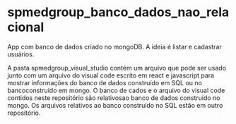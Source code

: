 # spmedgroup_banco_dados_nao_relacional
App com banco de dados criado no mongoDB. A ideia é listar e cadastrar usuários.

A pasta spmedgroup_visual_studio contém um arquivo que pode ser usado junto com um arquivo do visual code escrito em react e javascript 
para mostrar informações do banco de dados construído em SQL ou no bancoconstruído em mongo. O banco de cados e o arquivo do visual code 
contidos neste repositório são relativosao banco de dados construído no mongo. Os arquivos relativos ao banco construído no SQL estão em 
outro repositório.
